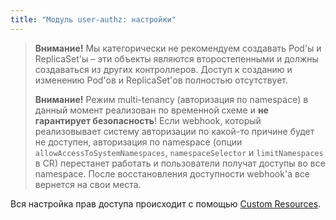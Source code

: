 ```yaml
---
title: "Модуль user-authz: настройки"
---
```


> **Внимание!** Мы категорически не рекомендуем создавать Pod'ы и ReplicaSet'ы – эти объекты являются второстепенными и должны создаваться из других контроллеров. Доступ к созданию и изменению Pod'ов и ReplicaSet'ов полностью отсутствует.
>
> **Внимание!** Режим multi-tenancy (авторизация по namespace) в данный момент реализован по временной схеме и **не гарантирует безопасность**! Если webhook, который реализовывает систему авторизации по какой-то причине будет не доступен, авторизация по namespace (опции `allowAccessToSystemNamespaces`, `namespaceSelector` и `limitNamespaces` в CR) перестанет работать и пользователи получат доступы во все namespace. После восстановления доступности webhook'а все вернется на свои места.

Вся настройка прав доступа происходит с помощью [Custom Resources](cr.html).

<!-- SCHEMA -->
